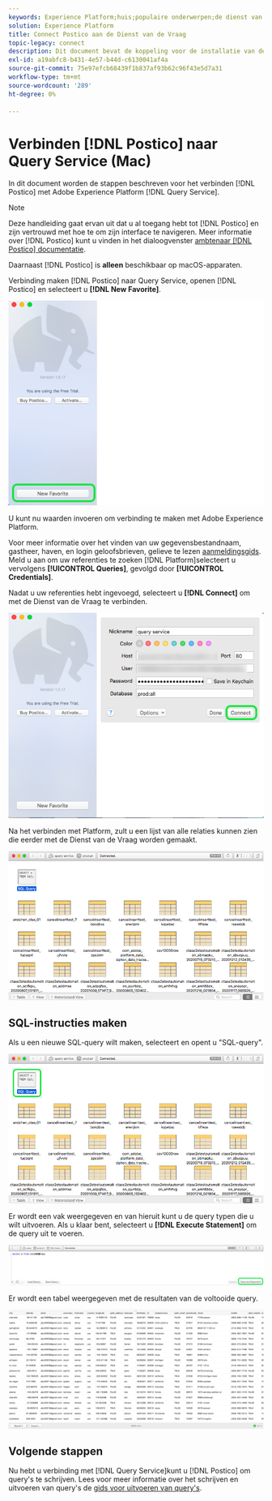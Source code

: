 ```yaml
---
keywords: Experience Platform;huis;populaire onderwerpen;de dienst van de vraag;de vraagdienst;postico;Postico;verbind met de vraagdienst;
solution: Experience Platform
title: Connect Postico aan de Dienst van de Vraag
topic-legacy: connect
description: Dit document bevat de koppeling voor de installatie van de back-upclient Postico for Adobe Experience Platform Query Service.
exl-id: a19abfc8-b431-4e57-b44d-c6130041af4a
source-git-commit: 75e97efcb68439f1b837af93b62c96f43e5d7a31
workflow-type: tm+mt
source-wordcount: '289'
ht-degree: 0%

---
```


# Verbinden [!DNL Postico] naar Query Service (Mac)

In dit document worden de stappen beschreven voor het verbinden [!DNL Postico] met Adobe Experience Platform [!DNL Query Service].

>[!NOTE]
>
> Deze handleiding gaat ervan uit dat u al toegang hebt tot [!DNL Postico] en zijn vertrouwd met hoe te om zijn interface te navigeren. Meer informatie over [!DNL Postico] kunt u vinden in het dialoogvenster [ambtenaar [!DNL Postico] documentatie](https://eggerapps.at/postico/docs).
> 
> Daarnaast [!DNL Postico] is **alleen** beschikbaar op macOS-apparaten.

Verbinding maken [!DNL Postico] naar Query Service, openen [!DNL Postico] en selecteert u **[!DNL New Favorite]**.

![De [!DNL Postico] UI met Nieuwe Favoriet gemarkeerd.](../images/clients/postico/open-postico.png)

U kunt nu waarden invoeren om verbinding te maken met Adobe Experience Platform.

Voor meer informatie over het vinden van uw gegevensbestandnaam, gastheer, haven, en login geloofsbrieven, gelieve te lezen [aanmeldingsgids](../ui/credentials.md). Meld u aan om uw referenties te zoeken [!DNL Platform]selecteert u vervolgens **[!UICONTROL Queries]**, gevolgd door **[!UICONTROL Credentials]**.

Nadat u uw referenties hebt ingevoegd, selecteert u **[!DNL Connect]** om met de Dienst van de Vraag te verbinden.

![Het dialoogvenster Nieuwe favoriet met verbinding gemarkeerd.](../images/clients/postico/authentication-details.png)

Na het verbinden met Platform, zult u een lijst van alle relaties kunnen zien die eerder met de Dienst van de Vraag worden gemaakt.

![Een lijst met verbindingen in het dialoogvenster [!DNL Postico] UI.](../images/clients/postico/show-queries.png)

## SQL-instructies maken

Als u een nieuwe SQL-query wilt maken, selecteert en opent u &quot;SQL-query&quot;.

![De [!DNL Postico] UI met de SQL benadrukte kortere weg van de Vraag.](../images/clients/postico/create-query.png)

Er wordt een vak weergegeven en van hieruit kunt u de query typen die u wilt uitvoeren. Als u klaar bent, selecteert u **[!DNL Execute Statement]** om de query uit te voeren.

![De SQL-editor met de markering Uitvoeren.](../images/clients/postico/run-statement.png)

Er wordt een tabel weergegeven met de resultaten van de voltooide query.

![Een lijst van resultaten van de voorbeeldvraag.](../images/clients/postico/query-results.png)

## Volgende stappen

Nu hebt u verbinding met [!DNL Query Service]kunt u [!DNL Postico] om query&#39;s te schrijven. Lees voor meer informatie over het schrijven en uitvoeren van query&#39;s de [gids voor uitvoeren van query&#39;s](../best-practices/writing-queries.md).
